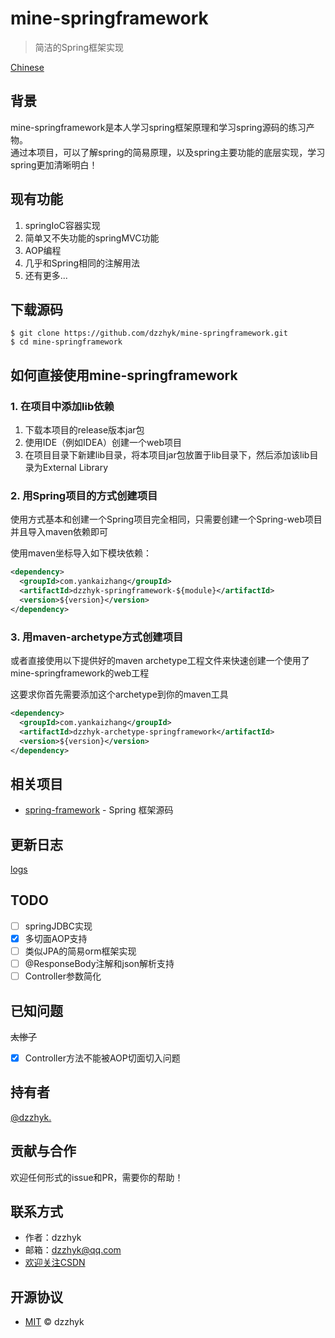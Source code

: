 # mine-springframework

> 简洁的Spring框架实现

[Chinese](./README_zh_CN.md)

## 背景

mine-springframework是本人学习spring框架原理和学习spring源码的练习产物。  
通过本项目，可以了解spring的简易原理，以及spring主要功能的底层实现，学习spring更加清晰明白！

## 现有功能

1. springIoC容器实现
2. 简单又不失功能的springMVC功能
3. AOP编程
4. 几乎和Spring相同的注解用法
5. 还有更多...

## 下载源码

```shell script
$ git clone https://github.com/dzzhyk/mine-springframework.git
$ cd mine-springframework
```

## 如何直接使用mine-springframework

### 1. 在项目中添加lib依赖

1. 下载本项目的release版本jar包
2. 使用IDE（例如IDEA）创建一个web项目
3. 在项目目录下新建lib目录，将本项目jar包放置于lib目录下，然后添加该lib目录为External Library

### 2. 用Spring项目的方式创建项目
使用方式基本和创建一个Spring项目完全相同，只需要创建一个Spring-web项目并且导入maven依赖即可

使用maven坐标导入如下模块依赖：

```xml
<dependency>
  <groupId>com.yankaizhang</groupId>
  <artifactId>dzzhyk-springframework-${module}</artifactId>
  <version>${version}</version>
</dependency>
```
### 3. 用maven-archetype方式创建项目
或者直接使用以下提供好的maven archetype工程文件来快速创建一个使用了mine-springframework的web工程

这要求你首先需要添加这个archetype到你的maven工具

```xml
<dependency>
  <groupId>com.yankaizhang</groupId>
  <artifactId>dzzhyk-archetype-springframework</artifactId>
  <version>${version}</version>
</dependency>
```

## 相关项目

- [spring-framework](https://github.com/spring-projects/spring-framework) - Spring 框架源码

## 更新日志
[logs](./UPDATE.md)

## TODO

- [ ] springJDBC实现
- [x] 多切面AOP支持
- [ ] 类似JPA的简易orm框架实现
- [ ] @ResponseBody注解和json解析支持
- [ ] Controller参数简化

## 已知问题
~~太惨了~~
- [x] Controller方法不能被AOP切面切入问题


## 持有者

[@dzzhyk.](https://github.com/dzzhyk)

## 贡献与合作

欢迎任何形式的issue和PR，需要你的帮助！

## 联系方式

- 作者：dzzhyk
- 邮箱：dzzhyk@qq.com
- [欢迎关注CSDN](https://dzzhyk.blog.csdn.net/)

## 开源协议

- [MIT](./LICENSE) © dzzhyk